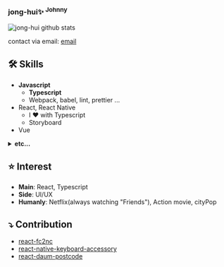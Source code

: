 ### jong-hui✨ <sup>Johnny</sup>

<!--
**jong-hui/jong-hui** is a ✨ _special_ ✨ repository because its `README.md` (this file) appears on your GitHub profile.

Here are some ideas to get you started:

- 🔭 I’m currently working on ...
- 🌱 I’m currently learning ...
- 👯 I’m looking to collaborate on ...
- 🤔 I’m looking for help with ...
- 💬 Ask me about ...
- 📫 How to reach me: ...
- 😄 Pronouns: ...
- ⚡ Fun fact: ...
-->

![jong-hui github stats](https://github-readme-stats.vercel.app/api?username=jong-hui&count_private=true&show_icons=true&theme=monokai)

contact via email: [email](mailto:webd200@gmail.com)

## 🛠 Skills
- **Javascript**
  - **Typescript**
  - Webpack, babel, lint, prettier ...
- React, React Native
  - I ❤️ with Typescript
  - Storyboard
- Vue
<details><summary><b>etc...</b></summary>
<ul>
  <li>
    CSS
    <ul>
      <li>scss, sass</li>
      <li>Styled-component, material-ui</li>
    </ul>
  </li>
  <li>
    PHP
    <ul>
      <li>Laravel</li>
    </ul>
  </li>
  <li>
    Mysql
  </li>
  <li>
    Kotlin
  </li>
  <li>
    Swift
  </li>
  <li>
    UI design
    <ul>
      <li><a href="https://www.pinterest.co.kr/lIlllIIIIlIllI/portfolio">My works</a></li>
    </ul>
  </li>
</ul>
</details>


## ⭐️ Interest

- **Main**: React, Typescript
- **Side**: UI/UX
- **Humanly**: Netflix(always watching "Friends"), Action movie, cityPop

## ⤵️ Contribution

- [react-fc2nc](https://github.com/jong-hui/react-fc2nc)
- [react-native-keyboard-accessory](https://github.com/ardaogulcan/react-native-keyboard-accessory)
- [react-daum-postcode](https://github.com/bernard-kms/react-daum-postcode)
